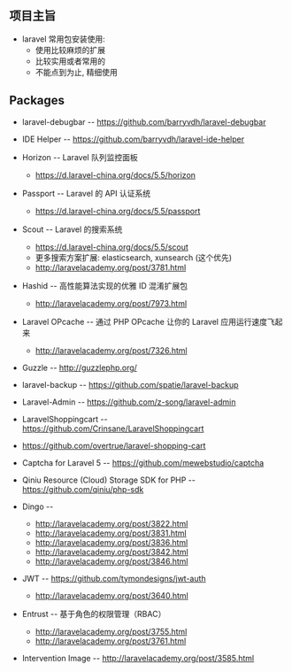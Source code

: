 ## 项目主旨
* laravel 常用包安装使用:
    * 使用比较麻烦的扩展
    * 比较实用或者常用的
    * 不能点到为止, 精细使用


## Packages
* laravel-debugbar -- https://github.com/barryvdh/laravel-debugbar

* IDE Helper -- https://github.com/barryvdh/laravel-ide-helper

* Horizon -- Laravel 队列监控面板
    * https://d.laravel-china.org/docs/5.5/horizon
   
* Passport -- Laravel 的 API 认证系统     
    * https://d.laravel-china.org/docs/5.5/passport

* Scout -- Laravel 的搜索系统
    * https://d.laravel-china.org/docs/5.5/scout
    * 更多搜索方案扩展: elasticsearch, xunsearch (这个优先)
    * http://laravelacademy.org/post/3781.html

* Hashid -- 高性能算法实现的优雅 ID 混淆扩展包
    * http://laravelacademy.org/post/7973.html

* Laravel OPcache -- 通过 PHP OPcache 让你的 Laravel 应用运行速度飞起来
    * http://laravelacademy.org/post/7326.html

* Guzzle -- http://guzzlephp.org/

* laravel-backup -- https://github.com/spatie/laravel-backup

* Laravel-Admin -- https://github.com/z-song/laravel-admin

* LaravelShoppingcart -- https://github.com/Crinsane/LaravelShoppingcart

* https://github.com/overtrue/laravel-shopping-cart

* Captcha for Laravel 5 -- https://github.com/mewebstudio/captcha

* Qiniu Resource (Cloud) Storage SDK for PHP -- https://github.com/qiniu/php-sdk

* Dingo -- 
    * http://laravelacademy.org/post/3822.html
    * http://laravelacademy.org/post/3831.html
    * http://laravelacademy.org/post/3836.html
    * http://laravelacademy.org/post/3842.html
    * http://laravelacademy.org/post/3846.html

* JWT -- https://github.com/tymondesigns/jwt-auth
    * http://laravelacademy.org/post/3640.html

* Entrust -- 基于角色的权限管理（RBAC）
    * http://laravelacademy.org/post/3755.html
    * http://laravelacademy.org/post/3761.html 
    
* Intervention Image -- http://laravelacademy.org/post/3585.html